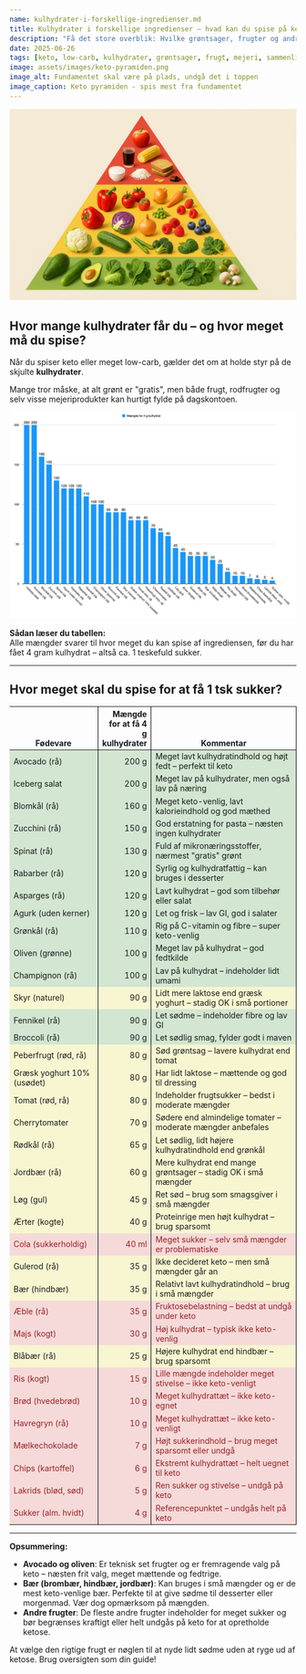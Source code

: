 ```yaml
---
name: kulhydrater-i-forskellige-ingredienser.md
title: Kulhydrater i forskellige ingredienser – hvad kan du spise på keto?
description: "Få det store overblik: Hvilke grøntsager, frugter og andre ingredienser kan du bruge på keto? Brug denne guide til hurtigt at vurdere hvor meget du kan spise, uden at ryge ud af ketose."
date: 2025-06-26
tags: [keto, low-carb, kulhydrater, grøntsager, frugt, mejeri, sammenligning, oversigt]
image: assets/images/keto-pyramiden.png
image_alt: Fundamentet skal være på plads, undgå det i toppen
image_caption: Keto pyramiden - spis mest fra fundamentet
---
```


![Keto pyramiden](assets/images/keto-pyramiden.png)
## Hvor mange kulhydrater får du – og hvor meget må du spise?

Når du spiser keto eller meget low-carb, gælder det om at holde styr på de skjulte **kulhydrater**.

Mange tror måske, at alt grønt er "gratis", men både frugt, rodfrugter og selv visse mejeriprodukter kan hurtigt fylde på dagskontoen.

![Oversigt over hvor mange gram du skal spise for at få 4g sukker](assets/images/4gkulhydrater.png)

**Sådan læser du tabellen:**  
Alle mængder svarer til hvor meget du kan spise af ingrediensen, før du har fået 4 gram kulhydrat – altså ca. 1 teskefuld sukker.

---


## Hvor meget skal du spise for at få 1 tsk sukker?
<style>
    tbody tr:hover {
        background: orange;
    }
    :is(th,td):nth-child(2) { text-align: right; }
    tbody tr.great { background: #d2e6d2; }        /* Sandet grøn */
    tbody tr.acceptable { background: #f7f6d1; }   /* Sandet gul */
    tbody tr.dont { background: #f5dad9; color: #991f23; }   /* Sandet rød, mørk tekst */
    thead th { vertical-align: bottom; border-right: 1px solid black;}
    tbody td { border-right: 1px solid black;}
</style>
<table>
  <thead>
    <tr>
      <th>Fødevare</th>
      <th>Mængde<br>for at få 4 g<br>kulhydrater</th>
      <th>Kommentar</th>
    </tr>
  </thead>
  <tbody>
    <tr class="great">
      <td>Avocado (rå)</td>
      <td>200 g</td>
      <td>Meget lavt kulhydratindhold og højt fedt – perfekt til keto</td>
    </tr>
    <tr class="great">
      <td>Iceberg salat</td>
      <td>200 g</td>
      <td>Meget lav på kulhydrater, men også lav på næring</td>
    </tr>
    <tr class="great">
      <td>Blomkål (rå)</td>
      <td>160 g</td>
      <td>Meget keto-venlig, lavt kalorieindhold og god mæthed</td>
    </tr>
    <tr class="great">
      <td>Zucchini (rå)</td>
      <td>150 g</td>
      <td>God erstatning for pasta – næsten ingen kulhydrater</td>
    </tr>
    <tr class="great">
      <td>Spinat (rå)</td>
      <td>130 g</td>
      <td>Fuld af mikronæringsstoffer, nærmest "gratis" grønt</td>
    </tr>
    <tr class="great">
      <td>Rabarber (rå)</td>
      <td>120 g</td>
      <td>Syrlig og kulhydratfattig – kan bruges i desserter</td>
    </tr>
    <tr class="great">
      <td>Asparges (rå)</td>
      <td>120 g</td>
      <td>Lavt kulhydrat – god som tilbehør eller salat</td>
    </tr>
    <tr class="great">
      <td>Agurk (uden kerner)</td>
      <td>120 g</td>
      <td>Let og frisk – lav GI, god i salater</td>
    </tr>
    <tr class="great">
      <td>Grønkål (rå)</td>
      <td>110 g</td>
      <td>Rig på C-vitamin og fibre – super keto-venlig</td>
    </tr>
    <tr class="great">
      <td>Oliven (grønne)</td>
      <td>100 g</td>
      <td>Meget lav på kulhydrat – god fedtkilde</td>
    </tr>
    <tr class="great">
      <td>Champignon (rå)</td>
      <td>100 g</td>
      <td>Lav på kulhydrat – indeholder lidt umami</td>
    </tr>
    <tr class="acceptable">
      <td>Skyr (naturel)</td>
      <td>90 g</td>
      <td>Lidt mere laktose end græsk yoghurt – stadig OK i små portioner</td>
    </tr>
    <tr class="great">
      <td>Fennikel (rå)</td>
      <td>90 g</td>
      <td>Let sødme – indeholder fibre og lav GI</td>
    </tr>
    <tr class="great">
      <td>Broccoli (rå)</td>
      <td>90 g</td>
      <td>Let sødlig smag, fylder godt i maven</td>
    </tr>
    <tr class="acceptable">
      <td>Peberfrugt (rød, rå)</td>
      <td>80 g</td>
      <td>Sød grøntsag – lavere kulhydrat end tomat</td>
    </tr>
    <tr class="acceptable">
      <td>Græsk yoghurt 10% (usødet)</td>
      <td>80 g</td>
      <td>Har lidt laktose – mættende og god til dressing</td>
    </tr>
    <tr class="acceptable">
      <td>Tomat (rød, rå)</td>
      <td>80 g</td>
      <td>Indeholder frugtsukker – bedst i moderate mængder</td>
    </tr>
    <tr class="acceptable">
      <td>Cherrytomater</td>
      <td>70 g</td>
      <td>Sødere end almindelige tomater – moderate mængder anbefales</td>
    </tr>
    <tr class="acceptable">
      <td>Rødkål (rå)</td>
      <td>65 g</td>
      <td>Let sødlig, lidt højere kulhydratindhold end grønkål</td>
    </tr>
    <tr class="acceptable">
      <td>Jordbær (rå)</td>
      <td>60 g</td>
      <td>Mere kulhydrat end mange grøntsager – stadig OK i små mængder</td>
    </tr>
    <tr class="acceptable">
      <td>Løg (gul)</td>
      <td>45 g</td>
      <td>Ret sød – brug som smagsgiver i små mængder</td>
    </tr>
    <tr class="acceptable">
      <td>Ærter (kogte)</td>
      <td>40 g</td>
      <td>Proteinrige men højt kulhydrat – brug sparsomt</td>
    </tr>
    <tr class="dont">
      <td>Cola (sukkerholdig)</td>
      <td>40 ml</td>
      <td>Meget sukker – selv små mængder er problematiske</td>
    </tr>
    <tr class="acceptable">
      <td>Gulerod (rå)</td>
      <td>35 g</td>
      <td>Ikke decideret keto – men små mængder går an</td>
    </tr>
    <tr class="acceptable">
      <td>Bær (hindbær)</td>
      <td>35 g</td>
      <td>Relativt lavt kulhydratindhold – brug i små mængder</td>
    </tr>
    <tr class="dont">
      <td>Æble (rå)</td>
      <td>35 g</td>
      <td>Fruktosebelastning – bedst at undgå under keto</td>
    </tr>
    <tr class="dont">
      <td>Majs (kogt)</td>
      <td>30 g</td>
      <td>Høj kulhydrat – typisk ikke keto-venlig</td>
    </tr>
    <tr class="acceptable">
      <td>Blåbær (rå)</td>
      <td>25 g</td>
      <td>Højere kulhydrat end hindbær – brug sparsomt</td>
    </tr>
    <tr class="dont">
      <td>Ris (kogt)</td>
      <td>15 g</td>
      <td>Lille mængde indeholder meget stivelse – ikke keto-venligt</td>
    </tr>
    <tr class="dont">
      <td>Brød (hvedebrød)</td>
      <td>10 g</td>
      <td>Meget kulhydrattæt – ikke keto-egnet</td>
    </tr>
    <tr class="dont">
      <td>Havregryn (rå)</td>
      <td>10 g</td>
      <td>Meget kulhydrattæt – ikke keto-venligt</td>
    </tr>
    <tr class="dont">
      <td>Mælkechokolade</td>
      <td>7 g</td>
      <td>Højt sukkerindhold – brug meget sparsomt eller undgå</td>
    </tr>
    <tr class="dont">
      <td>Chips (kartoffel)</td>
      <td>6 g</td>
      <td>Ekstremt kulhydrattæt – helt uegnet til keto</td>
    </tr>
    <tr class="dont">
      <td>Lakrids (blød, sød)</td>
      <td>5 g</td>
      <td>Ren sukker og stivelse – undgå på keto</td>
    </tr>
    <tr class="dont">
      <td>Sukker (alm. hvidt)</td>
      <td>4 g</td>
      <td>Referencepunktet – undgås helt på keto</td>
    </tr>
  </tbody>
</table>


---

**Opsummering:**

*   **Avocado og oliven**: Er teknisk set frugter og er fremragende valg på keto – næsten frit valg, meget mættende og fedtrige.
*   **Bær (brombær, hindbær, jordbær)**: Kan bruges i små mængder og er de mest keto-venlige bær. Perfekte til at give sødme til desserter eller morgenmad. Vær dog opmærksom på mængden.
*   **Andre frugter**: De fleste andre frugter indeholder for meget sukker og bør begrænses kraftigt eller helt undgås på keto for at opretholde ketose.

At vælge den rigtige frugt er nøglen til at nyde lidt sødme uden at ryge ud af ketose. Brug oversigten som din guide!
